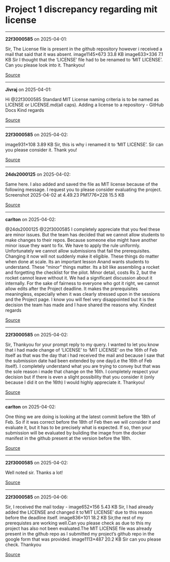 # Project 1 discrepancy regarding mit license


---

**22f3000585** on 2025-04-01:

Sir,
The License file is present in the github repository however i received a mail that said that it was absent.
image1145×673 33.8 KB
image633×336 7.1 KB
Sir I thought that the ‘LICENSE’ file had to be renamed to ‘MIT LICENSE’.
Can you please look into it. Thankyou!

[Source](https://discourse.onlinedegree.iitm.ac.in/t/project-1-discrepancy-regarding-mit-license/171485/1)

---

**Jivraj** on 2025-04-01:

Hi @22f3000585
Standard MIT License naming criteria is to be named as LICENSE or LICENSE.md(all caps).
Adding a license to a repository - GitHub Docs
Kind regards

[Source](https://discourse.onlinedegree.iitm.ac.in/t/project-1-discrepancy-regarding-mit-license/171485/3)

---

**22f3000585** on 2025-04-02:

image931×108 3.89 KB
Sir, this is why i renamed it to ‘MIT LICENSE’.
Sir can you please consider it. Thank you!

[Source](https://discourse.onlinedegree.iitm.ac.in/t/project-1-discrepancy-regarding-mit-license/171485/4)

---

**24ds2000125** on 2025-04-02:

Same here. I also added and saved the file as MIT license because of the following message. I request you to please consider evaluating the project.
Screenshot 2025-04-02 at 4.49.23 PM1776×228 15.5 KB

[Source](https://discourse.onlinedegree.iitm.ac.in/t/project-1-discrepancy-regarding-mit-license/171485/5)

---

**carlton** on 2025-04-02:

@24ds2000125 @22f3000585
I completely appreciate that you feel these are minor issues.
But the team has decided that we cannot allow students to make changes to their repos. Because someone else might have another minor issue they want to fix. We have to apply the rule uniformly.
Unfortunately we cannot allow submissions that fail the prerequisites.
Changing it now will not suddenly make it eligible.
These things do matter when done at scale.  Its an important lesson Anand wants students to understand. These “minor” things matter.
Its a bit like assembling a rocket and forgetting the checklist for the pilot. Minor detail, costs Rs 2, but the rocket cannot leave without it.
We had a significant discussion about it internally. For the sake of fairness to everyone who got it right, we cannot allow edits after the Project deadline. It makes the prerequisites meaningless, especially when it was clearly stressed upon in the sessions and the Project page.
I know you will feel very disappointed but it is the decision the team has made and I have shared the reasons why.
Kindest regards

[Source](https://discourse.onlinedegree.iitm.ac.in/t/project-1-discrepancy-regarding-mit-license/171485/6)

---

**22f3000585** on 2025-04-02:

Sir,
Thankyou for your prompt reply to my query.
I wanted to let you know that i had made change of ‘LICENSE’ to ‘MIT LICENSE’ on the 16th of Feb itself as that was the day that i had received the mail and because I saw that the submission date had been extended by one day(i.e the 16th of Feb itself).
I completely understand what you are trying to convey but that was the sole reason i made that change on the 16th.
I completely respect your decision but if there is even a slight possibility that you consider it (only because I did it on the 16th) I would highly appreciate it.
Thankyou!

[Source](https://discourse.onlinedegree.iitm.ac.in/t/project-1-discrepancy-regarding-mit-license/171485/7)

---

**carlton** on 2025-04-02:

One thing we are doing is looking at the latest commit before the 18th of Feb. So if it was correct before the 18th of Feb then we will consider it and evaluate it, but it has to be precisely what is expected. If so, then your submission will be evaluated by building the image from the docker manifest in the github present at the version before the 18th.

[Source](https://discourse.onlinedegree.iitm.ac.in/t/project-1-discrepancy-regarding-mit-license/171485/8)

---

**22f3000585** on 2025-04-02:

Well noted sir. Thanks a lot!

[Source](https://discourse.onlinedegree.iitm.ac.in/t/project-1-discrepancy-regarding-mit-license/171485/9)

---

**22f3000585** on 2025-04-06:

Sir, I received the mail today -
image652×156 5.43 KB
Sir, I had already added the LICENSE and changed it to’MIT LICENSE’ due to this reason before the deadline itself.
image836×101 18.2 KB
Sir,the rest of my prerequistes are working well.Can you please check as due to this my project has also not been evaluated.The MIT LICENSE file was already present in the github repo as I submitted my project’s github repo in the google form that was provided.
image1113×487 20.2 KB
Sir can you please check.
Thankyou

[Source](https://discourse.onlinedegree.iitm.ac.in/t/project-1-discrepancy-regarding-mit-license/171485/10)